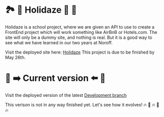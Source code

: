 # 🏞️ 🌃 Holidaze 🌅 🌉
Holidaze is a school project, where we are given an API to use to create a FrontEnd project which will work something like AirBnB or Hotels.com.
The site will only be a dummy site, and nothing is real. But it is a good way to see what we have learned in our two years at Noroff.

Visit the deployed site here: [Holidaze](https://holiday-booking-site.netlify.app/)
This project is due to be finished by May 26th.

# 🌱 ➡️ Current version ⬅️ 🌱
Visit the deployed version of the latest [Development branch](https://dev-holiday.onrender.com/)

This verison is not in any way finished yet.
Let's see how it evolves! 🔥 💃 🔥 💃 🔥

